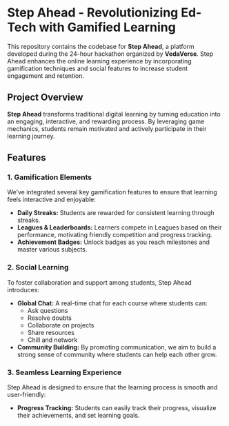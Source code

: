 # Step Ahead - Revolutionizing Ed-Tech with Gamified Learning

This repository contains the codebase for **Step Ahead**, a platform developed during the 24-hour hackathon organized by **VedaVerse**. Step Ahead enhances the online learning experience by incorporating gamification techniques and social features to increase student engagement and retention.

## Project Overview

**Step Ahead** transforms traditional digital learning by turning education into an engaging, interactive, and rewarding process. By leveraging game mechanics, students remain motivated and actively participate in their learning journey.

## Features

### 1. Gamification Elements
We’ve integrated several key gamification features to ensure that learning feels interactive and enjoyable:
- **Daily Streaks:** Students are rewarded for consistent learning through streaks.
- **Leagues & Leaderboards:** Learners compete in Leagues based on their performance, motivating friendly competition and progress tracking.
- **Achievement Badges:** Unlock badges as you reach milestones and master various subjects.

### 2. Social Learning
To foster collaboration and support among students, Step Ahead introduces:
- **Global Chat:** A real-time chat for each course where students can:
  - Ask questions
  - Resolve doubts
  - Collaborate on projects
  - Share resources
  - Chill and network
- **Community Building:** By promoting communication, we aim to build a strong sense of community where students can help each other grow.

### 3. Seamless Learning Experience
Step Ahead is designed to ensure that the learning process is smooth and user-friendly:
- **Progress Tracking:** Students can easily track their progress, visualize their achievements, and set learning goals.
